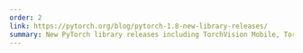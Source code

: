 ```yaml
---
order: 2
link: https://pytorch.org/blog/pytorch-1.8-new-library-releases/
summary: New PyTorch library releases including TorchVision Mobile, TorchAudio I/O, and more
---
```


